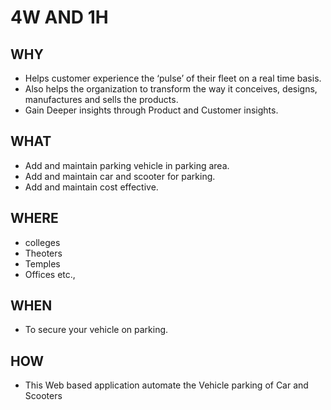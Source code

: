# 4W AND 1H

## WHY

  * Helps customer experience the ‘pulse’ of their fleet on a real time basis.
  * Also helps the organization to transform the way it conceives, designs, manufactures and sells the products.
  * Gain Deeper insights through Product and Customer insights. 
 
 
## WHAT
  
  * Add and maintain parking vehicle in parking area.
  * Add and maintain car and scooter for parking.
  * Add and maintain cost effective.
  
  
## WHERE
 
  * colleges
  * Theoters
  * Temples
  * Offices etc.,
  
## WHEN
  
  * To secure your vehicle on parking.
  
## HOW
  
  * This Web based application automate the Vehicle parking of Car and Scooters
